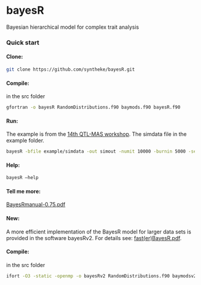 bayesR
======

Bayesian hierarchical model for complex trait analysis

### Quick start

#### Clone:

```sh
git clone https://github.com/syntheke/bayesR.git
```

#### Compile:

in the src folder
```sh
gfortran -o bayesR RandomDistributions.f90 baymods.f90 bayesR.f90
```

#### Run:
The example is from the [14th QTL-MAS workshop](http://jay.up.poznan.pl/qtlmas2010/index.html).
The simdata file in the example folder.
```sh
bayesR -bfile example/simdata -out simout -numit 10000 -burnin 5000 -seed 333
```

#### Help:

```sh
bayesR –help
```

#### Tell me more:

[BayesRmanual-0.75.pdf](https://github.com/syntheke/bayesR/blob/master/doc/BayesRmanual-0.75.pdf?raw=true)

#### New:
A more efficient implementation of the BayesR model for larger data sets is provided in the software bayesRv2. For details see: [fast(er)BayesR.pdf](https://github.com/syntheke/bayesR/blob/master/doc/fast(er)BayesR.pdf?raw=true). 

#### Compile:

in the src folder
```sh
ifort -O3 -static -openmp -o bayesRv2 RandomDistributions.f90 baymodsv2.f90 bayesRv2.f90
```

